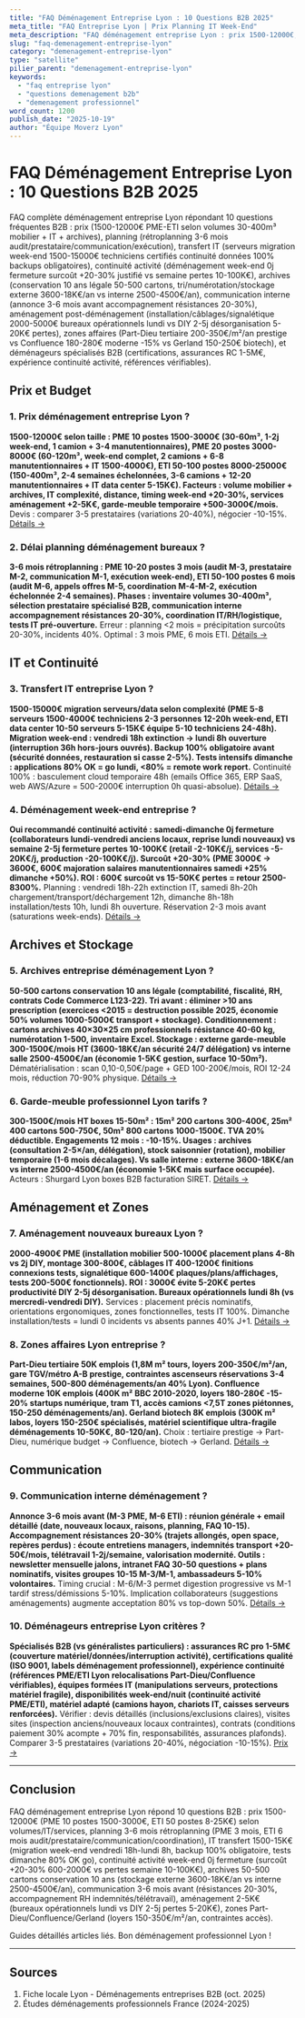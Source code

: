```yaml
---
title: "FAQ Déménagement Entreprise Lyon : 10 Questions B2B 2025"
meta_title: "FAQ Entreprise Lyon | Prix Planning IT Week-End"
meta_description: "FAQ déménagement entreprise Lyon : prix 1500-12000€, planning 3-6 mois, IT week-end, continuité activité, archives 10 ans, zones affaires. 10 réponses B2B."
slug: "faq-demenagement-entreprise-lyon"
category: "demenagement-entreprise-lyon"
type: "satellite"
pilier_parent: "demenagement-entreprise-lyon"
keywords:
  - "faq entreprise lyon"
  - "questions demenagement b2b"
  - "demenagement professionnel"
word_count: 1200
publish_date: "2025-10-19"
author: "Équipe Moverz Lyon"
---
```


# FAQ Déménagement Entreprise Lyon : 10 Questions B2B 2025

FAQ complète déménagement entreprise Lyon répondant 10 questions fréquentes B2B : prix (1500-12000€ PME-ETI selon volumes 30-400m³ mobilier + IT + archives), planning (rétroplanning 3-6 mois audit/prestataire/communication/exécution), transfert IT (serveurs migration week-end 1500-15000€ techniciens certifiés continuité données 100% backups obligatoires), continuité activité (déménagement week-end 0j fermeture surcoût +20-30% justifié vs semaine pertes 10-100K€), archives (conservation 10 ans légale 50-500 cartons, tri/numérotation/stockage externe 3600-18K€/an vs interne 2500-4500€/an), communication interne (annonce 3-6 mois avant accompagnement résistances 20-30%), aménagement post-déménagement (installation/câblages/signalétique 2000-5000€ bureaux opérationnels lundi vs DIY 2-5j désorganisation 5-20K€ pertes), zones affaires (Part-Dieu tertiaire 200-350€/m²/an prestige vs Confluence 180-280€ moderne -15% vs Gerland 150-250€ biotech), et déménageurs spécialisés B2B (certifications, assurances RC 1-5M€, expérience continuité activité, références vérifiables).

## Prix et Budget

### 1. Prix déménagement entreprise Lyon ?

**1500-12000€ selon taille : PME 10 postes 1500-3000€ (30-60m³, 1-2j week-end, 1 camion + 3-4 manutentionnaires), PME 20 postes 3000-8000€ (60-120m³, week-end complet, 2 camions + 6-8 manutentionnaires + IT 1500-4000€), ETI 50-100 postes 8000-25000€ (150-400m³, 2-4 semaines échelonnées, 3-6 camions + 12-20 manutentionnaires + IT data center 5-15K€). Facteurs : volume mobilier + archives, IT complexité, distance, timing week-end +20-30%, services aménagement +2-5K€, garde-meuble temporaire +500-3000€/mois.** Devis : comparer 3-5 prestataires (variations 20-40%), négocier -10-15%. [Détails →](/blog/satellites/prix-demenagement-entreprise-lyon)

### 2. Délai planning déménagement bureaux ?

**3-6 mois rétroplanning : PME 10-20 postes 3 mois (audit M-3, prestataire M-2, communication M-1, exécution week-end), ETI 50-100 postes 6 mois (audit M-6, appels offres M-5, coordination M-4-M-2, exécution échelonnée 2-4 semaines). Phases : inventaire volumes 30-400m³, sélection prestataire spécialisé B2B, communication interne accompagnement résistances 20-30%, coordination IT/RH/logistique, tests IT pré-ouverture.** Erreur : planning <2 mois = précipitation surcoûts 20-30%, incidents 40%. Optimal : 3 mois PME, 6 mois ETI. [Détails →](/blog/satellites/planification-demenagement-bureaux-lyon)

## IT et Continuité

### 3. Transfert IT entreprise Lyon ?

**1500-15000€ migration serveurs/data selon complexité (PME 5-8 serveurs 1500-4000€ techniciens 2-3 personnes 12-20h week-end, ETI data center 10-50 serveurs 5-15K€ équipe 5-10 techniciens 24-48h). Migration week-end : vendredi 18h extinction → lundi 8h ouverture (interruption 36h hors-jours ouvrés). Backup 100% obligatoire avant (sécurité données, restauration si casse 2-5%). Tests intensifs dimanche : applications 80% OK = go lundi, <80% = remote work report.** Continuité 100% : basculement cloud temporaire 48h (emails Office 365, ERP SaaS, web AWS/Azure = 500-2000€ interruption 0h quasi-absolue). [Détails →](/blog/satellites/transfert-informatique-entreprise-lyon)

### 4. Déménagement week-end entreprise ?

**Oui recommandé continuité activité : samedi-dimanche 0j fermeture (collaborateurs lundi-vendredi anciens locaux, reprise lundi nouveaux) vs semaine 2-5j fermeture pertes 10-100K€ (retail -2-10K€/j, services -5-20K€/j, production -20-100K€/j). Surcoût +20-30% (PME 3000€ → 3600€, 600€ majoration salaires manutentionnaires samedi +25% dimanche +50%). ROI : 600€ surcoût vs 15-50K€ pertes = retour 2500-8300%.** Planning : vendredi 18h-22h extinction IT, samedi 8h-20h chargement/transport/déchargement 12h, dimanche 8h-18h installation/tests 10h, lundi 8h ouverture. Réservation 2-3 mois avant (saturations week-ends). [Détails →](/blog/satellites/demenagement-week-end-entreprise-lyon)

## Archives et Stockage

### 5. Archives entreprise déménagement Lyon ?

**50-500 cartons conservation 10 ans légale (comptabilité, fiscalité, RH, contrats Code Commerce L123-22). Tri avant : éliminer >10 ans prescription (exercices <2015 = destruction possible 2025, économie 50% volumes 1000-5000€ transport + stockage). Conditionnement : cartons archives 40×30×25 cm professionnels résistance 40-60 kg, numérotation 1-500, inventaire Excel. Stockage : externe garde-meuble 300-1500€/mois HT (3600-18K€/an sécurité 24/7 délégation) vs interne salle 2500-4500€/an (économie 1-5K€ gestion, surface 10-50m²).** Dématérialisation : scan 0,10-0,50€/page + GED 100-200€/mois, ROI 12-24 mois, réduction 70-90% physique. [Détails →](/blog/satellites/archives-entreprise-demenagement-lyon)

### 6. Garde-meuble professionnel Lyon tarifs ?

**300-1500€/mois HT boxes 15-50m² : 15m² 200 cartons 300-400€, 25m² 400 cartons 500-750€, 50m² 800 cartons 1000-1500€. TVA 20% déductible. Engagements 12 mois : -10-15%. Usages : archives (consultation 2-5×/an, délégation), stock saisonnier (rotation), mobilier temporaire (1-6 mois décalages). Vs salle interne : externe 3600-18K€/an vs interne 2500-4500€/an (économie 1-5K€ mais surface occupée).** Acteurs : Shurgard Lyon boxes B2B facturation SIRET. [Détails →](/blog/satellites/garde-meuble-professionnel-entreprise-lyon)

## Aménagement et Zones

### 7. Aménagement nouveaux bureaux Lyon ?

**2000-4900€ PME (installation mobilier 500-1000€ placement plans 4-8h vs 2j DIY, montage 300-800€, câblages IT 400-1200€ finitions connexions tests, signalétique 600-1400€ plaques/plans/affichages, tests 200-500€ fonctionnels). ROI : 3000€ évite 5-20K€ pertes productivité DIY 2-5j désorganisation. Bureaux opérationnels lundi 8h (vs mercredi-vendredi DIY).** Services : placement précis nominatifs, orientations ergonomiques, zones fonctionnelles, tests IT 100%. Dimanche installation/tests = lundi 0 incidents vs absents pannes 40% J+1. [Détails →](/blog/satellites/amenagement-nouveaux-bureaux-lyon)

### 8. Zones affaires Lyon entreprise ?

**Part-Dieu tertiaire 50K emplois (1,8M m² tours, loyers 200-350€/m²/an, gare TGV/métro A-B prestige, contraintes ascenseurs réservations 3-4 semaines, 500-800 déménagements/an 40% Lyon). Confluence moderne 10K emplois (400K m² BBC 2010-2020, loyers 180-280€ -15-20% startups numérique, tram T1, accès camions <7,5T zones piétonnes, 150-250 déménagements/an). Gerland biotech 8K emplois (300K m² labos, loyers 150-250€ spécialisés, matériel scientifique ultra-fragile déménagements 10-50K€, 80-120/an).** Choix : tertiaire prestige → Part-Dieu, numérique budget → Confluence, biotech → Gerland. [Détails →](/blog/demenagement-entreprise-lyon/zones-affaires-lyon-demenagement)

## Communication

### 9. Communication interne déménagement ?

**Annonce 3-6 mois avant (M-3 PME, M-6 ETI) : réunion générale + email détaillé (date, nouveaux locaux, raisons, planning, FAQ 10-15). Accompagnement résistances 20-30% (trajets allongés, open space, repères perdus) : écoute entretiens managers, indemnités transport +20-50€/mois, télétravail 1-2j/semaine, valorisation modernité. Outils : newsletter mensuelle jalons, intranet FAQ 30-50 questions + plans nominatifs, visites groupes 10-15 M-3/M-1, ambassadeurs 5-10% volontaires.** Timing crucial : M-6/M-3 permet digestion progressive vs M-1 tardif stress/démissions 5-10%. Implication collaborateurs (suggestions aménagements) augmente acceptation 80% vs top-down 50%. [Détails →](/blog/satellites/communication-interne-demenagement-entreprise-lyon)

### 10. Déménageurs entreprise Lyon critères ?

**Spécialisés B2B (vs généralistes particuliers) : assurances RC pro 1-5M€ (couverture matériel/données/interruption activité), certifications qualité (ISO 9001, labels déménagement professionnel), expérience continuité (références PME/ETI Lyon relocalisations Part-Dieu/Confluence vérifiables), équipes formées IT (manipulations serveurs, protections matériel fragile), disponibilités week-end/nuit (continuité activité PME/ETI), matériel adapté (camions hayon, chariots IT, caisses serveurs renforcées).** Vérifier : devis détaillés (inclusions/exclusions claires), visites sites (inspection anciens/nouveaux locaux contraintes), contrats (conditions paiement 30% acompte + 70% fin, responsabilités, assurances plafonds). Comparer 3-5 prestataires (variations 20-40%, négociation -10-15%). [Prix →](/blog/satellites/prix-demenagement-entreprise-lyon)

---

## Conclusion

FAQ déménagement entreprise Lyon répond 10 questions B2B : prix 1500-12000€ (PME 10 postes 1500-3000€, ETI 50 postes 8-25K€) selon volumes/IT/services, planning 3-6 mois rétroplanning (PME 3 mois, ETI 6 mois audit/prestataire/communication/coordination), IT transfert 1500-15K€ (migration week-end vendredi 18h-lundi 8h, backup 100% obligatoire, tests dimanche 80% OK go), continuité activité week-end 0j fermeture (surcoût +20-30% 600-2000€ vs pertes semaine 10-100K€), archives 50-500 cartons conservation 10 ans (stockage externe 3600-18K€/an vs interne 2500-4500€/an), communication 3-6 mois avant (résistances 20-30%, accompagnement RH indemnités/télétravail), aménagement 2-5K€ (bureaux opérationnels lundi vs DIY 2-5j pertes 5-20K€), zones Part-Dieu/Confluence/Gerland (loyers 150-350€/m²/an, contraintes accès).

Guides détaillés articles liés. Bon déménagement professionnel Lyon !

---

## Sources

1. Fiche locale Lyon - Déménagements entreprises B2B (oct. 2025)
2. Études déménagements professionnels France (2024-2025)


